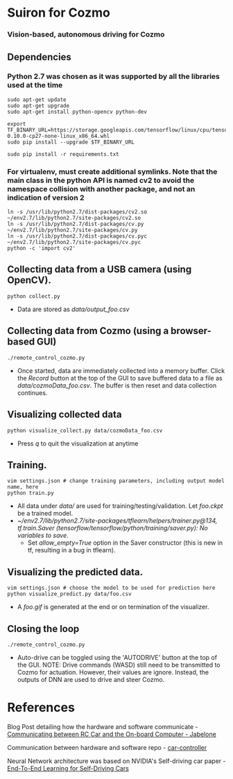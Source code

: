 # Suiron for Cozmo
### Vision-based, autonomous driving for Cozmo

<!--
### Prediction visualization (green = actual, blue = prediction)
![](https://thumbs.gfycat.com/DarlingForkedAcaciarat-size_restricted.gif)

### Click the video below to see it in action!
[![IMAGE ALT TEXT](http://img.youtube.com/vi/tFwCyHdAWf0/0.jpg)](https://youtu.be/tFwCyHdAWf0 "Machine Learning Car")
-->

## Dependencies
### __Python 2.7__ was chosen as it was supported by all the libraries used at the time
```
sudo apt-get update
sudo apt-get upgrade
sudo apt-get install python-opencv python-dev

export TF_BINARY_URL=https://storage.googleapis.com/tensorflow/linux/cpu/tensorflow-0.10.0-cp27-none-linux_x86_64.whl
sudo pip install --upgrade $TF_BINARY_URL

sudo pip install -r requirements.txt
```

### For virtualenv, must create additional symlinks. Note that the main class in the python API is named cv2 to avoid the namespace collision with another package, and not an indication of version 2
```
ln -s /usr/lib/python2.7/dist-packages/cv2.so ~/env2.7/lib/python2.7/site-packages/cv2.so
ln -s /usr/lib/python2.7/dist-packages/cv.py ~/env2.7/lib/python2.7/site-packages/cv.py
ln -s /usr/lib/python2.7/dist-packages/cv.pyc ~/env2.7/lib/python2.7/site-packages/cv.pyc
python -c 'import cv2'
```

## Collecting data from a USB camera (using OpenCV).
```
python collect.py
```
* Data are stored as *data/output_foo.csv*

## Collecting data from Cozmo (using a browser-based GUI)
```
./remote_control_cozmo.py
```
* Once started, data are immediately collected into a memory buffer. Click the *Record* button at the top of the GUI to save buffered data to a file as *data/cozmoData_foo.csv*. The buffer is then reset and data collection continues.


## Visualizing collected data
```
python visualize_collect.py data/cozmoData_foo.csv
```
* Press *q* to quit the visualization at anytime

## Training.
```
vim settings.json # change training parameters, including output model name, here
python train.py
```
* All data under *data/* are used for training/testing/validation. Let *foo.ckpt* be a trained model.
* *~/env2.7/lib/python2.7/site-packages/tflearn/helpers/trainer.py@134, tf.train.Saver (tensorflow/tensorflow/python/training/saver.py): No variables to save*. 
  + Set *allow_empty=True* option in the Saver constructor (this is new in tf, resulting in a bug in tflearn).

## Visualizing the predicted data.
```
vim settings.json # choose the model to be used for prediction here
python visualize_predict.py data/foo.csv
```
* A *foo.gif* is generated at the end or on termination of the visualizer.

## Closing the loop
```
./remote_control_cozmo.py
```
* Auto-drive can be toggled using the 'AUTODRIVE' button at the top of the GUI. NOTE: Drive commands (WASD) still need to be transmitted to Cozmo for actuation. However, their values are ignore. Instead, the outputs of DNN are used to drive and steer Cozmo.

# References

Blog Post detailing how the hardware and software communicate - [Communicating between RC Car and the On-board Computer - Jabelone](http://jabelone.com.au/blog/make-autonomous-car-code-included/)

Communication between hardware and software repo - [car-controller](https://github.com/jabelone/car-controller)

Neural Network architecture was based on NVIDIA's Self-driving car paper - [End-To-End Learning for Self-Driving Cars](https://arxiv.org/pdf/1604.07316v1.pdf)
